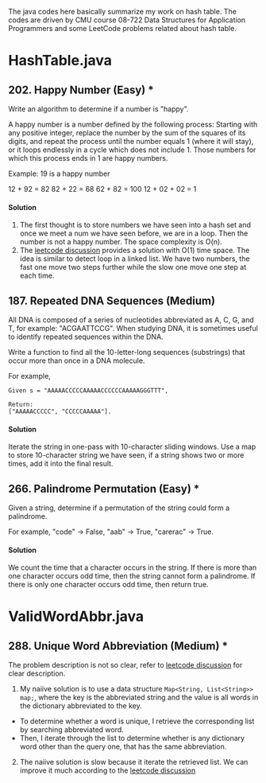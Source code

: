 The java codes here basically summarize my work on hash table. The codes are driven by CMU course 08-722 Data Structures for Application Programmers and some LeetCode problems related about hash table.

# HashTable.java

## 202. Happy Number (Easy) *
Write an algorithm to determine if a number is "happy".

A happy number is a number defined by the following process: Starting with any positive integer, replace the number by the sum of the squares of its digits, and repeat the process until the number equals 1 (where it will stay), or it loops endlessly in a cycle which does not include 1. Those numbers for which this process ends in 1 are happy numbers.

Example: 19 is a happy number

12 + 92 = 82
82 + 22 = 68
62 + 82 = 100
12 + 02 + 02 = 1

#### Solution
1. The first thought is to store numbers we have seen into a hash set and once we meet a num we have seen before, we are in a loop. Then the number is not a happy number. The space complexity is O(n).
2. The [leetcode discussion](https://discuss.leetcode.com/topic/12587/my-solution-in-c-o-1-space-and-no-magic-math-property-involved) provides a solution with O(1) time space. The idea is similar to detect loop in a linked list. We have two numbers, the fast one move two steps further while the slow one move one step at each time.

## 187. Repeated DNA Sequences (Medium)
All DNA is composed of a series of nucleotides abbreviated as A, C, G, and T, for example: "ACGAATTCCG". When studying DNA, it is sometimes useful to identify repeated sequences within the DNA.

Write a function to find all the 10-letter-long sequences (substrings) that occur more than once in a DNA molecule.

For example,
~~~~
Given s = "AAAAACCCCCAAAAACCCCCCAAAAAGGGTTT",

Return:
["AAAAACCCCC", "CCCCCAAAAA"].
~~~~

#### Solution
Iterate the string in one-pass with 10-character sliding windows. Use a map to store 10-character string we have seen, if a string shows two or more times, add it into the final result.

## 266. Palindrome Permutation (Easy) *
Given a string, determine if a permutation of the string could form a palindrome.

For example,
"code" -> False, "aab" -> True, "carerac" -> True.

#### Solution
We count the time that a character occurs in the string. If there is more than one character occurs odd time, then the string cannot form a palindrome. If there is only one character occurs odd time, then return true.

# ValidWordAbbr.java
## 288. Unique Word Abbreviation (Medium) *
The problem description is not so clear, refer to [leetcode discussion](https://discuss.leetcode.com/topic/37254/let-me-explain-the-question-with-better-examples) for clear description.
1. My naiive solution is to use a data structure `Map<String, List<String>> map;`, where the key is the abbreviated string and the value is all words in the dictionary abbreviated to the key.
  - To determine whether a word is unique, I retrieve the corresponding list by searching abbreviated word.
  - Then, I iterate through the list to determine whether is any dictionary word other than the query one, that has the same abbreviation.

  2. The naiive solution is slow because it iterate the retrieved list. We can improve it much according to the [leetcode discussion](https://discuss.leetcode.com/topic/30533/java-solution-with-one-hashmap-string-string-beats-90-of-submissions)
